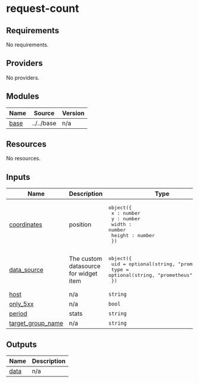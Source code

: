 # request-count

<!-- BEGINNING OF PRE-COMMIT-TERRAFORM DOCS HOOK -->
## Requirements

No requirements.

## Providers

No providers.

## Modules

| Name | Source | Version |
|------|--------|---------|
| <a name="module_base"></a> [base](#module\_base) | ../../base | n/a |

## Resources

No resources.

## Inputs

| Name | Description | Type | Default | Required |
|------|-------------|------|---------|:--------:|
| <a name="input_coordinates"></a> [coordinates](#input\_coordinates) | position | <pre>object({<br/>    x : number<br/>    y : number<br/>    width : number<br/>    height : number<br/>  })</pre> | n/a | yes |
| <a name="input_data_source"></a> [data\_source](#input\_data\_source) | The custom datasource for widget item | <pre>object({<br/>    uid  = optional(string, "prometheus")<br/>    type = optional(string, "prometheus")<br/>  })</pre> | n/a | yes |
| <a name="input_host"></a> [host](#input\_host) | n/a | `string` | `null` | no |
| <a name="input_only_5xx"></a> [only\_5xx](#input\_only\_5xx) | n/a | `bool` | `false` | no |
| <a name="input_period"></a> [period](#input\_period) | stats | `string` | `"3"` | no |
| <a name="input_target_group_name"></a> [target\_group\_name](#input\_target\_group\_name) | n/a | `string` | `null` | no |

## Outputs

| Name | Description |
|------|-------------|
| <a name="output_data"></a> [data](#output\_data) | n/a |
<!-- END OF PRE-COMMIT-TERRAFORM DOCS HOOK -->
